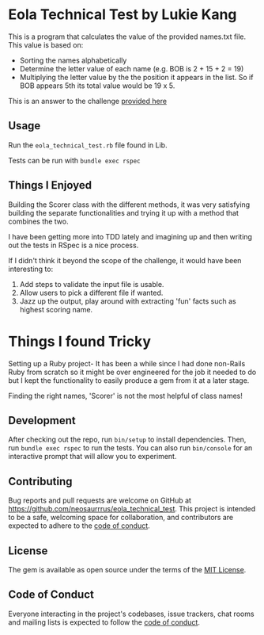 # Eola Technical Test by Lukie Kang

This is a program that calculates the value of the provided names.txt file. This value is based on:

- Sorting the names alphabetically
- Determine the letter value of each name (e.g. BOB is 2 + 15 + 2  = 19) 
- Multiplying the letter value by the the position it appears in the list. So if BOB appears 5th its total value would be 19 x 5.

This is an answer to the challenge [provided here](https://projecteuler.net/problem=22)
## Usage

Run the `eola_technical_test.rb` file found in Lib.

Tests can be run with `bundle exec rspec`

## Things I Enjoyed

Building the Scorer class with the different methods, it was very satisfying building the separate functionalities and trying it up with a method that combines the two.

I have been getting more into TDD lately and imagining up and then writing out the tests in RSpec is a nice process.

If I didn't think it beyond the scope of the challenge, it would have been interesting to:

1. Add steps to validate the input file is usable.
2. Allow users to pick a different file if wanted.
3. Jazz up the output, play around with extracting 'fun' facts such as highest scoring name.
# Things I found Tricky

Setting up a Ruby project- It has been a while since I had done non-Rails Ruby from scratch so it might be over engineered for the job it needed to do but I kept the functionality to easily produce a gem from it at a later stage.

Finding the right names, 'Scorer' is not the most helpful of class names!

## Development

After checking out the repo, run `bin/setup` to install dependencies. Then, run `bundle exec rspec` to run the tests. You can also run `bin/console` for an interactive prompt that will allow you to experiment.

## Contributing

Bug reports and pull requests are welcome on GitHub at https://github.com/neosaurrrus/eola_technical_test. This project is intended to be a safe, welcoming space for collaboration, and contributors are expected to adhere to the [code of conduct](https://github.com/neosaurrrus/eola_technical_test/blob/master/CODE_OF_CONDUCT.md).

## License

The gem is available as open source under the terms of the [MIT License](https://opensource.org/licenses/MIT).

## Code of Conduct

Everyone interacting in the project's codebases, issue trackers, chat rooms and mailing lists is expected to follow the [code of conduct](https://github.com/neosaurrrus/eola_technical_test/blob/master/CODE_OF_CONDUCT.md).
